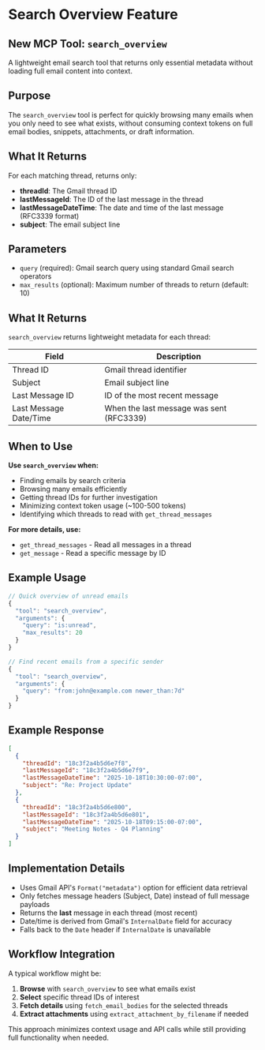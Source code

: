 # Search Overview Feature

## New MCP Tool: `search_overview`

A lightweight email search tool that returns only essential metadata without loading full email content into context.

## Purpose

The `search_overview` tool is perfect for quickly browsing many emails when you only need to see what exists, without consuming context tokens on full email bodies, snippets, attachments, or draft information.

## What It Returns

For each matching thread, returns only:
- **threadId**: The Gmail thread ID
- **lastMessageId**: The ID of the last message in the thread
- **lastMessageDateTime**: The date and time of the last message (RFC3339 format)
- **subject**: The email subject line

## Parameters

- `query` (required): Gmail search query using standard Gmail search operators
- `max_results` (optional): Maximum number of threads to return (default: 10)

## What It Returns

`search_overview` returns lightweight metadata for each thread:

| Field | Description |
|-------|-------------|
| Thread ID | Gmail thread identifier |
| Subject | Email subject line |
| Last Message ID | ID of the most recent message |
| Last Message Date/Time | When the last message was sent (RFC3339) |

## When to Use

**Use `search_overview` when:**
- Finding emails by search criteria
- Browsing many emails efficiently
- Getting thread IDs for further investigation
- Minimizing context token usage (~100-500 tokens)
- Identifying which threads to read with `get_thread_messages`

**For more details, use:**
- `get_thread_messages` - Read all messages in a thread
- `get_message` - Read a specific message by ID

## Example Usage

```javascript
// Quick overview of unread emails
{
  "tool": "search_overview",
  "arguments": {
    "query": "is:unread",
    "max_results": 20
  }
}

// Find recent emails from a specific sender
{
  "tool": "search_overview",
  "arguments": {
    "query": "from:john@example.com newer_than:7d"
  }
}
```

## Example Response

```json
[
  {
    "threadId": "18c3f2a4b5d6e7f8",
    "lastMessageId": "18c3f2a4b5d6e7f9",
    "lastMessageDateTime": "2025-10-18T10:30:00-07:00",
    "subject": "Re: Project Update"
  },
  {
    "threadId": "18c3f2a4b5d6e800",
    "lastMessageId": "18c3f2a4b5d6e801",
    "lastMessageDateTime": "2025-10-18T09:15:00-07:00",
    "subject": "Meeting Notes - Q4 Planning"
  }
]
```

## Implementation Details

- Uses Gmail API's `Format("metadata")` option for efficient data retrieval
- Only fetches message headers (Subject, Date) instead of full message payloads
- Returns the **last** message in each thread (most recent)
- Date/time is derived from Gmail's `InternalDate` field for accuracy
- Falls back to the `Date` header if `InternalDate` is unavailable

## Workflow Integration

A typical workflow might be:

1. **Browse** with `search_overview` to see what emails exist
2. **Select** specific thread IDs of interest
3. **Fetch details** using `fetch_email_bodies` for the selected threads
4. **Extract attachments** using `extract_attachment_by_filename` if needed

This approach minimizes context usage and API calls while still providing full functionality when needed.
